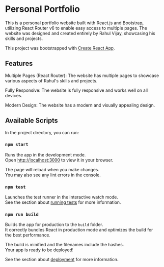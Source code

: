 # Personal Portfolio
This is a personal portfolio website built with React.js and Bootstrap, utilizing React Router v6 to enable easy access to multiple pages. The website was designed and created entirely by Rahul Vijay, showcasing his skills and projects.


<!-- ![Rahul-Portfolio](https://user-images.githubusercontent.com/118264222/224553983-d0782a0a-7fb0-479e-a491-c7124b286d03.png) -->

This project was bootstrapped with [Create React App](https://github.com/facebook/create-react-app).

## Features

Multiple Pages (React Router): The website has multiple pages to showcase various aspects of Rahul's skills and projects.

Fully Responsive: The website is fully responsive and works well on all devices.

Modern Design: The website has a modern and visually appealing design.

## Available Scripts

In the project directory, you can run:

### `npm start`

Runs the app in the development mode.\
Open [http://localhost:3000](http://localhost:3000) to view it in your browser.

The page will reload when you make changes.\
You may also see any lint errors in the console.

### `npm test`

Launches the test runner in the interactive watch mode.\
See the section about [running tests](https://facebook.github.io/create-react-app/docs/running-tests) for more information.

### `npm run build`

Builds the app for production to the `build` folder.\
It correctly bundles React in production mode and optimizes the build for the best performance.

The build is minified and the filenames include the hashes.\
Your app is ready to be deployed!

See the section about [deployment](https://facebook.github.io/create-react-app/docs/deployment) for more information.

